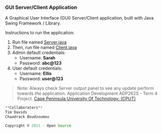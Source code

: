 ### GUI Server/Client Application
A Graphical User Interface (GUI) Server/Client application, built with Java Swing Framework / Library.

Instructions to run the application:

1. Run file named [Server.java](./src/main/java/za/ac/cput/server/Server.java)
1. Then, run file named [Client.java](./src/main/java/za/ac/cput/client/Client.java)
1. Admin default credentials:
    * Username: **Sarah**
    * Password: **abc@123** 
1. User default credentials:
    * Username: **Ellis**
    * Password: **user@123** 

> Note: Always check Server output panel to see any update perform towards the application.  Application Development ADP262S - Term 4  Project.
[Cape Peninsula University Of Technology: (CPUT)](https://www.cput.ac.za/)

```java
**Collaborators**
Tim Davids
Chaadrack Boudzoumou

Copyright © 2021 - Open Source
```

